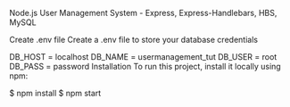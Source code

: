 Node.js User Management System - Express, Express-Handlebars, HBS, MySQL

Create .env file
Create a .env file to store your database credentials

DB_HOST = localhost
DB_NAME = usermanagement_tut
DB_USER = root
DB_PASS = password
Installation
To run this project, install it locally using npm:

$ npm install
$ npm start
